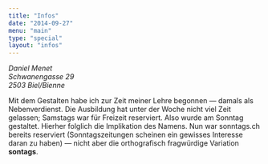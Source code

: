 ```yaml
---
title: "Infos"
date: "2014-09-27"
menu: "main"
type: "special"
layout: "infos"
---
```


<address>
Daniel Menet<br>
Schwanengasse 29<br>
2503 Biel/Bienne
</address>

Mit dem Gestalten habe ich zur Zeit meiner Lehre begonnen &mdash; damals als Nebenverdienst.
Die Ausbildung hat unter der Woche nicht viel Zeit gelassen; Samstags war für Freizeit reserviert.
Also wurde am Sonntag gestaltet. Hierher folglich die Implikation des Namens. Nun war sonntags.ch
bereits reserviert (Sonntagszeitungen scheinen ein gewisses Interesse daran zu haben) &mdash;
nicht aber die orthografisch fragwürdige Variation
<b>sontags</b>.
